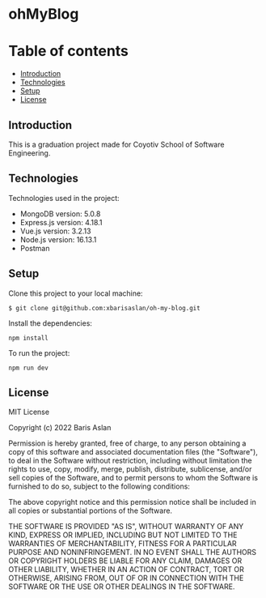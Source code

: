 # ohMyBlog

# Table of contents
* [Introduction](#introduction)
* [Technologies](#technologies)
* [Setup](#setup)
* [License](#license)

## Introduction
This is a graduation project made for Coyotiv School of Software Engineering.

## Technologies
Technologies used in the project:
* MongoDB version: 5.0.8
* Express.js version: 4.18.1
* Vue.js version: 3.2.13
* Node.js version: 16.13.1
* Postman

## Setup
Clone this project to your local machine:
```
$ git clone git@github.com:xbarisaslan/oh-my-blog.git
```
Install the dependencies:
```
npm install
```
To run the project:
```
npm run dev
```

## License
MIT License

Copyright (c) 2022 Baris Aslan

Permission is hereby granted, free of charge, to any person obtaining a copy
of this software and associated documentation files (the "Software"), to deal
in the Software without restriction, including without limitation the rights
to use, copy, modify, merge, publish, distribute, sublicense, and/or sell
copies of the Software, and to permit persons to whom the Software is
furnished to do so, subject to the following conditions:

The above copyright notice and this permission notice shall be included in all
copies or substantial portions of the Software.

THE SOFTWARE IS PROVIDED "AS IS", WITHOUT WARRANTY OF ANY KIND, EXPRESS OR
IMPLIED, INCLUDING BUT NOT LIMITED TO THE WARRANTIES OF MERCHANTABILITY,
FITNESS FOR A PARTICULAR PURPOSE AND NONINFRINGEMENT. IN NO EVENT SHALL THE
AUTHORS OR COPYRIGHT HOLDERS BE LIABLE FOR ANY CLAIM, DAMAGES OR OTHER
LIABILITY, WHETHER IN AN ACTION OF CONTRACT, TORT OR OTHERWISE, ARISING FROM,
OUT OF OR IN CONNECTION WITH THE SOFTWARE OR THE USE OR OTHER DEALINGS IN THE
SOFTWARE.
